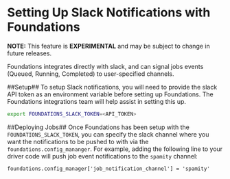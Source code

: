 <h1>Setting Up Slack Notifications with Foundations</h1>

**NOTE:** This feature is **EXPERIMENTAL** and may be subject to change in future releases.

Foundations integrates directly with slack, and can signal jobs events (Queued, Running, Completed) to user-specified channels.

##Setup##
To setup Slack notifications, you will need to provide the slack API token as an environment variable before setting up Foundations. The Foundations integrations team will help assist in setting this up.

```bash
export FOUNDATIONS_SLACK_TOKEN=<API_TOKEN>
```

##Deploying Jobs##
Once Foundations has been setup with the `FOUNDATIONS_SLACK_TOKEN`, you can specify the slack channel where you want the notifications to be pushed to with via the `foundations.config_mananger`. For example, adding the following line to your driver code will push job event notifications to the `spamity` channel:

```
foundations.config_manager['job_notification_channel'] = 'spamity'
```